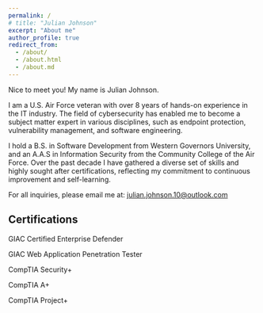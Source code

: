 ```yaml
---
permalink: /
# title: "Julian Johnson"
excerpt: "About me"
author_profile: true
redirect_from: 
  - /about/
  - /about.html
  - /about.md
---
```

Nice to meet you! My name is Julian Johnson.

I am a U.S. Air Force veteran with over 8 years of hands-on experience in the IT industry. The field of cybersecurity has enabled me to become a subject matter expert in various disciplines, such as endpoint protection, vulnerability management, and software engineering.

I hold a B.S. in Software Development from Western Governors University, and an A.A.S in Information Security from the Community College of the Air Force. Over the past decade I have gathered a diverse set of skills and highly sought after certifications, reflecting my commitment to continuous improvement and self-learning.

For all inquiries, please email me at: julian.johnson.10@outlook.com

## Certifications

GIAC Certified Enterprise Defender

GIAC Web Application Penetration Tester

CompTIA Security+

CompTIA A+

CompTIA Project+
